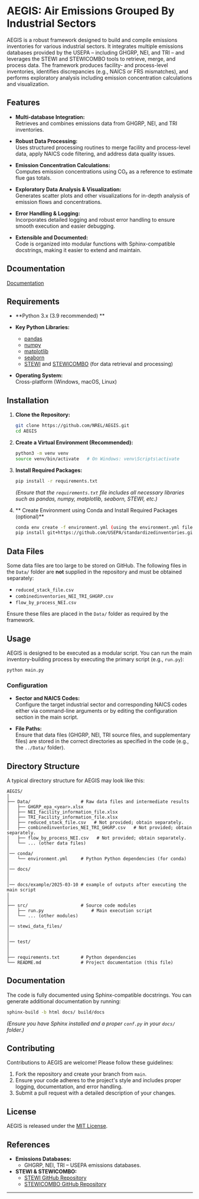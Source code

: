 

# AEGIS: Air Emissions Grouped By Industrial Sectors

AEGIS is a robust framework designed to build and compile emissions inventories for various industrial sectors. It integrates multiple emissions databases provided by the USEPA – including GHGRP, NEI, and TRI – and leverages the STEWI and STEWICOMBO tools to retrieve, merge, and process data. The framework produces facility- and process-level inventories, identifies discrepancies (e.g., NAICS or FRS mismatches), and performs exploratory analysis including emission concentration calculations and visualization.

## Features

- **Multi-database Integration:**  
  Retrieves and combines emissions data from GHGRP, NEI, and TRI inventories.

- **Robust Data Processing:**  
  Uses structured processing routines to merge facility and process-level data, apply NAICS code filtering, and address data quality issues.

- **Emission Concentration Calculations:**  
  Computes emission concentrations using CO₂ as a reference to estimate flue gas totals.

- **Exploratory Data Analysis & Visualization:**  
  Generates scatter plots and other visualizations for in-depth analysis of emission flows and concentrations.

- **Error Handling & Logging:**  
  Incorporates detailed logging and robust error handling to ensure smooth execution and easier debugging.

- **Extensible and Documented:**  
  Code is organized into modular functions with Sphinx-compatible docstrings, making it easier to extend and maintain.

## Dcoumentation

[Documentation](https://nrel.github.io/Industrial-Emissions-Inventory/)

## Requirements

- **Python 3.x (3.9 recommended) **  
- **Key Python Libraries:**  
  - [pandas](https://pandas.pydata.org/)
  - [numpy](https://numpy.org/)
  - [matplotlib](https://matplotlib.org/)
  - [seaborn](https://seaborn.pydata.org/)
  - [STEWI](https://github.com/USEPA/Stewi) and [STEWICOMBO](https://github.com/USEPA/Stewicombo) (for data retrieval and processing)

- **Operating System:**  
  Cross-platform (Windows, macOS, Linux)

## Installation

1. **Clone the Repository:**

   ```bash
   git clone https://github.com/NREL/AEGIS.git
   cd AEGIS
   ```

2. **Create a Virtual Environment (Recommended):**

   ```bash
   python3 -m venv venv
   source venv/bin/activate   # On Windows: venv\Scripts\activate
   ```

3. **Install Required Packages:**

   ```bash
   pip install -r requirements.txt
   ```

   *(Ensure that the `requirements.txt` file includes all necessary libraries such as pandas, numpy, matplotlib, seaborn, STEWI, etc.)*

4. ** Create Environment using Conda and Install Required Packages (optional)**

   ```bash
   conda env create -f environment.yml (using the environment.yml file in conda folder to create environment) 
   pip install git+https://github.com/USEPA/standardizedinventories.git@v1.1.3#egg=StEWI (install stewi and esupy packages)
   ```

## Data Files

Some data files are too large to be stored on GitHub. The following files in the `Data/` folder are **not** supplied in the repository and must be obtained separately:

- `reduced_stack_file.csv`
- `combinedinventories_NEI_TRI_GHGRP.csv`
- `flow_by_process_NEI.csv`

Ensure these files are placed in the `Data/` folder as required by the framework.

## Usage

AEGIS is designed to be executed as a modular script. You can run the main inventory-building process by executing the primary script (e.g., `run.py`):

```bash
python main.py
```

### Configuration

- **Sector and NAICS Codes:**  
  Configure the target industrial sector and corresponding NAICS codes either via command-line arguments or by editing the configuration section in the main script.

- **File Paths:**  
  Ensure that data files (GHGRP, NEI, TRI source files, and supplementary files) are stored in the correct directories as specified in the code (e.g., the `../Data/` folder).

## Directory Structure

A typical directory structure for AEGIS may look like this:

```
AEGIS/
│
├── Data/                   # Raw data files and intermediate results
│   ├── GHGRP_epa_<year>.xlsx
│   ├── NEI_facility_information_file.xlsx
│   ├── TRI_Facility_information_file.xlsx
│   ├── reduced_stack_file.csv   # Not provided; obtain separately.
│   ├── combinedinventories_NEI_TRI_GHGRP.csv   # Not provided; obtain separately.
│   ├── flow_by_process_NEI.csv   # Not provided; obtain separately.
│   └── ... (other data files)
│
│── conda/ 
│   └── environment.yml     # Python Python dependencies (for conda)
│
│── docs/ 
│
│
│── docs/example/2025-03-10 # example of outputs after executing the main script
│
│
├── src/                    # Source code modules
│   ├── run.py                  # Main execution script
│   └── ... (other modules)
│
│── stewi_data_files/
│
│
│── test/ 
│
│
├── requirements.txt        # Python dependencies
└── README.md               # Project documentation (this file)
```

## Documentation

The code is fully documented using Sphinx-compatible docstrings. You can generate additional documentation by running:

```bash
sphinx-build -b html docs/ build/docs
```

*(Ensure you have Sphinx installed and a proper `conf.py` in your `docs/` folder.)*

## Contributing

Contributions to AEGIS are welcome! Please follow these guidelines:

1. Fork the repository and create your branch from `main`.
2. Ensure your code adheres to the project's style and includes proper logging, documentation, and error handling.
3. Submit a pull request with a detailed description of your changes.

## License

AEGIS is released under the [MIT License](LICENSE).

## References

- **Emissions Databases:**  
  - GHGRP, NEI, TRI – USEPA emissions databases.
- **STEWI & STEWICOMBO:**  
  - [STEWI GitHub Repository](https://github.com/USEPA/Stewi)
  - [STEWICOMBO GitHub Repository](https://github.com/USEPA/Stewicombo)

---

